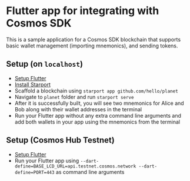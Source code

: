 # Flutter app for integrating with Cosmos SDK

This is a sample application for a Cosmos SDK blockchain that supports basic wallet management (importing mnemonics), and sending tokens.

## Setup (on `localhost`)

- [Setup Flutter](https://flutter.dev/docs/get-started/install)
- [Install Starport](https://docs.starport.network/intro/install.html)
- Scaffold a blockchain using `starport app github.com/hello/planet`
- Navigate to `planet` folder and run `starport serve`
- After it is successfully built, you will see two mnemonics for Alice and Bob along with their wallet addresses in the terminal
- Run your Flutter app without any extra command line arguments and add both wallets in your app using the mnemonics from the terminal

## Setup (Cosmos Hub Testnet)
- [Setup Flutter](https://flutter.dev/docs/get-started/install)
- Run your Flutter app using `--dart-define=BASE_LCD_URL=api.testnet.cosmos.network --dart-define=PORT=443` as command line arguments
